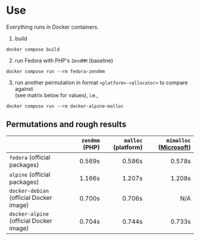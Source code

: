 # Use

Everything runs in Docker containers.

1. build

```shell
docker compose build
```

2. run Fedora with PHP's `ZendMM` (baseline)

```shell
docker compose run --rm fedora-zendmm
```

3. run another permutation in format `<platform>-<allocator>` to compare against  
   (see matrix below for values), i.e.,

```
docker compose run --rm docker-alpine-malloc
```

## Permutations and rough results

|                                         | `zendmm` (PHP) | `malloc` (platform) | `mimalloc` ([Microsoft](https://microsoft.github.io/mimalloc/)) |
|-----------------------------------------|---------------:|--------------------:|----------------------------------------------------------------:|
| `fedora` (official packages)            |         0.569s |              0.586s |                                                          0.578s |
| `alpine` (official packages)            |         1.166s |              1.207s |                                                          1.208s |
| `docker-debian` (official Docker image) |         0.700s |              0.706s |                                                             N/A |
| `docker-alpine` (official Docker image) |         0.704s |              0.744s |                                                          0.733s |
